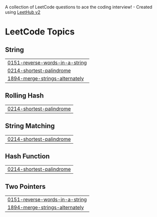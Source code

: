 A collection of LeetCode questions to ace the coding interview! - Created using [LeetHub v2](https://github.com/arunbhardwaj/LeetHub-2.0)
<!---LeetCode Topics Start-->
# LeetCode Topics
## String
|  |
| ------- |
| [0151-reverse-words-in-a-string](https://github.com/dinesh2004-dev/Leetcode/tree/master/0151-reverse-words-in-a-string) |
| [0214-shortest-palindrome](https://github.com/dinesh2004-dev/Leetcode/tree/master/0214-shortest-palindrome) |
| [1894-merge-strings-alternately](https://github.com/dinesh2004-dev/Leetcode/tree/master/1894-merge-strings-alternately) |
## Rolling Hash
|  |
| ------- |
| [0214-shortest-palindrome](https://github.com/dinesh2004-dev/Leetcode/tree/master/0214-shortest-palindrome) |
## String Matching
|  |
| ------- |
| [0214-shortest-palindrome](https://github.com/dinesh2004-dev/Leetcode/tree/master/0214-shortest-palindrome) |
## Hash Function
|  |
| ------- |
| [0214-shortest-palindrome](https://github.com/dinesh2004-dev/Leetcode/tree/master/0214-shortest-palindrome) |
## Two Pointers
|  |
| ------- |
| [0151-reverse-words-in-a-string](https://github.com/dinesh2004-dev/Leetcode/tree/master/0151-reverse-words-in-a-string) |
| [1894-merge-strings-alternately](https://github.com/dinesh2004-dev/Leetcode/tree/master/1894-merge-strings-alternately) |
<!---LeetCode Topics End-->